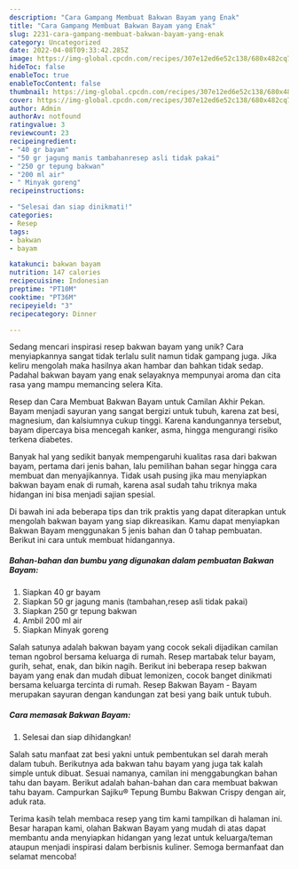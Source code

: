 ```yaml
---
description: "Cara Gampang Membuat Bakwan Bayam yang Enak"
title: "Cara Gampang Membuat Bakwan Bayam yang Enak"
slug: 2231-cara-gampang-membuat-bakwan-bayam-yang-enak
category: Uncategorized
date: 2022-04-08T09:33:42.285Z
image: https://img-global.cpcdn.com/recipes/307e12ed6e52c138/680x482cq70/bakwan-bayam-foto-resep-utama.jpg
hideToc: false
enableToc: true
enableTocContent: false
thumbnail: https://img-global.cpcdn.com/recipes/307e12ed6e52c138/680x482cq70/bakwan-bayam-foto-resep-utama.jpg
cover: https://img-global.cpcdn.com/recipes/307e12ed6e52c138/680x482cq70/bakwan-bayam-foto-resep-utama.jpg
author: Admin
authorAv: notfound
ratingvalue: 3
reviewcount: 23
recipeingredient:
- "40 gr bayam"
- "50 gr jagung manis tambahanresep asli tidak pakai"
- "250 gr tepung bakwan"
- "200 ml air"
- " Minyak goreng"
recipeinstructions:

- "Selesai dan siap dinikmati!"
categories:
- Resep
tags:
- bakwan
- bayam

katakunci: bakwan bayam 
nutrition: 147 calories
recipecuisine: Indonesian
preptime: "PT10M"
cooktime: "PT36M"
recipeyield: "3"
recipecategory: Dinner

---
```





Sedang mencari inspirasi resep bakwan bayam yang unik? Cara menyiapkannya sangat tidak terlalu sulit namun tidak gampang juga. Jika keliru mengolah maka hasilnya akan hambar dan bahkan tidak sedap. Padahal bakwan bayam yang enak selayaknya mempunyai aroma dan cita rasa yang mampu memancing selera Kita.





Resep dan Cara Membuat Bakwan Bayam untuk Camilan Akhir Pekan. Bayam menjadi sayuran yang sangat bergizi untuk tubuh, karena zat besi, magnesium, dan kalsiumnya cukup tinggi. Karena kandungannya tersebut, bayam dipercaya bisa mencegah kanker, asma, hingga mengurangi risiko terkena diabetes.

Banyak hal yang sedikit banyak mempengaruhi kualitas rasa dari bakwan bayam, pertama dari jenis bahan, lalu pemilihan bahan segar hingga cara membuat dan menyajikannya. Tidak usah pusing jika mau menyiapkan bakwan bayam enak di rumah, karena asal sudah tahu triknya maka hidangan ini bisa menjadi sajian spesial.






Di bawah ini ada beberapa tips dan trik praktis yang dapat diterapkan untuk mengolah bakwan bayam yang siap dikreasikan. Kamu dapat menyiapkan Bakwan Bayam menggunakan 5 jenis bahan dan 0 tahap pembuatan. Berikut ini cara untuk membuat hidangannya.

<!--inarticleads1-->

##### Bahan-bahan dan bumbu yang digunakan dalam pembuatan Bakwan Bayam:

1. Siapkan 40 gr bayam
1. Siapkan 50 gr jagung manis (tambahan,resep asli tidak pakai)
1. Siapkan 250 gr tepung bakwan
1. Ambil 200 ml air
1. Siapkan  Minyak goreng


Salah satunya adalah bakwan bayam yang cocok sekali dijadikan camilan teman ngobrol bersama keluarga di rumah. Resep martabak telur bayam, gurih, sehat, enak, dan bikin nagih. Berikut ini beberapa resep bakwan bayam yang enak dan mudah dibuat lemonizen, cocok banget dinikmati bersama keluarga tercinta di rumah. Resep Bakwan Bayam - Bayam merupakan sayuran dengan kandungan zat besi yang baik untuk tubuh. 

<!--inarticleads2-->

##### Cara memasak Bakwan Bayam:


1. Selesai dan siap dihidangkan!

Salah satu manfaat zat besi yakni untuk pembentukan sel darah merah dalam tubuh. Berikutnya ada bakwan tahu bayam yang juga tak kalah simple untuk dibuat. Sesuai namanya, camilan ini menggabungkan bahan tahu dan bayam. Berikut adalah bahan-bahan dan cara membuat bakwan tahu bayam. Campurkan Sajiku® Tepung Bumbu Bakwan Crispy dengan air, aduk rata. 

Terima kasih telah membaca resep yang tim kami tampilkan di halaman ini. Besar harapan kami, olahan Bakwan Bayam yang mudah di atas dapat membantu anda menyiapkan hidangan yang lezat untuk keluarga/teman ataupun menjadi inspirasi dalam berbisnis kuliner. Semoga bermanfaat dan selamat mencoba!
